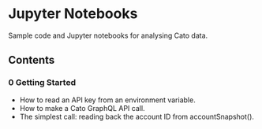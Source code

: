 # Jupyter Notebooks
Sample code and Jupyter notebooks for analysing Cato data.

## Contents

### 0 Getting Started
* How to read an API key from an environment variable.
* How to make a Cato GraphQL API call.
* The simplest call: reading back the account ID from accountSnapshot().